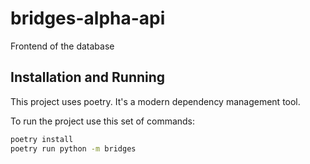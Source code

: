 # bridges-alpha-api

Frontend of the database

## Installation and Running

This project uses poetry. It's a modern dependency management
tool.

To run the project use this set of commands:

```bash
poetry install
poetry run python -m bridges
```
